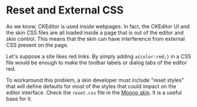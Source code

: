 # Reset and External CSS

As we know, CKEditor is used inside webpages. In fact, the CKEditor UI and the
skin CSS files are all loaded inside a page that is out of the editor and skin
control. This means that the skin can have interference from external CSS
present on the page.

Let's suppose a site likes red links. By simply adding
<code>a{color:red;}</code> in a CSS file would be enough to make the toolbar
labels or dialog tabs of the editor red.

To workaround this problem, a skin developer must include "reset styles" that
will define defaults for most of the styles that could impact on the editor
interface. Check the <code>reset.css</code> file in the
[Moono skin](#!/guide/skin_sdk_intro-section-2). It is a useful base for it.
